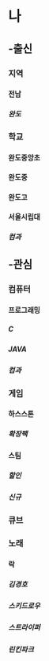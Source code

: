 # 나
## -출신
###  지역
####   전남
#####   완도
### 학교
#### 완도중앙초
#### 완도중
#### 완도고
#### 서울시립대
##### 컴과
## -관심
### 컴퓨터
#### 프로그래밍
##### C
##### JAVA
##### 컴과
### 게임
#### 하스스톤
##### 확장팩
#### 스팀
##### 할인
##### 신규
### 큐브
### 노래
#### 락
##### 김경호
##### 스키드로우
##### 스트라이퍼
##### 린킨파크
